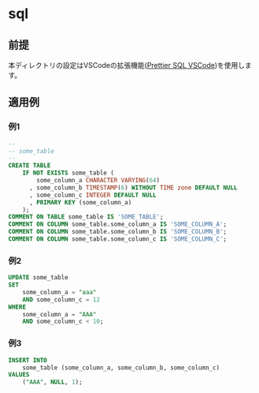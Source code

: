 # sql

## 前提

本ディレクトリの設定はVSCodeの拡張機能([Prettier SQL VSCode](https://marketplace.visualstudio.com/items?itemName=inferrinizzard.prettier-sql-vscode))を使用します。

## 適用例

### 例1

```sql
--
-- some_table
--
CREATE TABLE
    IF NOT EXISTS some_table (
        some_column_a CHARACTER VARYING(64)
      , some_column_b TIMESTAMP(6) WITHOUT TIME zone DEFAULT NULL
      , some_column_c INTEGER DEFAULT NULL
      , PRIMARY KEY (some_column_a)
    );
COMMENT ON TABLE some_table IS 'SOME_TABLE';
COMMENT ON COLUMN some_table.some_column_a IS 'SOME_COLUMN_A';
COMMENT ON COLUMN some_table.some_column_b IS 'SOME_COLUMN_B';
COMMENT ON COLUMN some_table.some_column_c IS 'SOME_COLUMN_C';
```

### 例2

```sql
UPDATE some_table
SET
    some_column_a = "aaa"
    AND some_column_c = 12
WHERE
    some_column_a = "AAA"
    AND some_column_c < 10;
```

### 例3

```sql
INSERT INTO
    some_table (some_column_a, some_column_b, some_column_c)
VALUES
    ("AAA", NULL, 1);
```